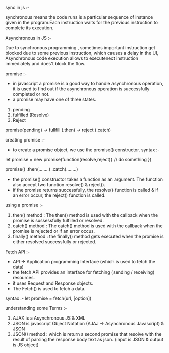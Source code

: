 sync in js :- 

synchronous means the code runs is a particular sequence of instance given in the program.Each instruction waits for the previous instruction to complete its execution. 

Asynchronous in JS :- 

Due to synchronous programming , sometimes important instruction get blocked due to some previous instruction, which causes a delay in the UI, Asynchronous code execution allows to executenext instruction immediately and does't block the flow.

promise :- 

- in javascript a promise is a good way to handle asynchronous operation, it is used to find out if the asynchronous operation is successfully completed or not. 
- a promise may have one of three states.
1. pending
2. fulfilled (Resolve)
3. Reject

promise(pending) -> fullfill (.then)
                 -> reject (.catch)

creating promise :- 

- to create a promise object, we use the promise() constructor.
syntax :- 

let promise = new promise(function(resolve,reject){
    // do something
})

promise()
    .then(........)
    .catch(........)

- the promise() constructor takes a function as an argument. The function also accept two function resolve() & reject().
- if the promise returns successfully, the resolve() function is called & if an  error occur, the reject() function is called. 

using a promise :- 

1. then() method : The then() method is used with the callback when the promise is sussessfully fulfilled or resolved.
2. catch() method : The catch() method is used with the callback when the promise is rejected or if an error occus. 
3. finally() method : the finally() method gets executed when the promise is either resolved successfully or rejected. 


Fetch API :- 

- API -> Application programming Interface (which is used to fetch the data)
- the fetch API provides an interface for fetching (sending / receiving) resources. 
- it uses Request and Response objects.
- The Fetch() is used to fetch a data.

syntax :- 
let promise = fetch(url, [option])

understanding some Terms :-

1. AJAX is a Asynchronous JS & XML
2. JSON is javascript Object Notation (AJAJ -> Asynchronous Javascript) & JSON
3. JSON() method : which is return a second promise that resolve with the result of parsing the response body text as json. (input is JSON & output is JS object)
